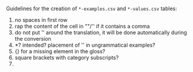 Guidelines for the creation of `*-examples.csv` and `*-values.csv` tables:
1. no spaces in first row
2. rap the content of the cell in ""/'' if it contains a comma
3. do not put '' around the translation, it will be done automatically during the conversion
4. *? intended? placement of '' in ungrammatical examples?
5. {} for a missing element in the gloss?
6. square brackets with category subscripts?
7. 
